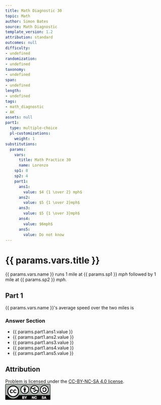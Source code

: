 ```yaml
---
title: Math Diagnostic 30
topic: Math
author: Simon Bates
source: Math Diagnostic
template_version: 1.2
attribution: standard
outcomes: null
difficulty:
- undefined
randomization:
- undefined
taxonomy:
- undefined
span:
- undefined
length:
- undefined
tags:
- math_diagnostic
- AK
assets: null
part1:
  type: multiple-choice
  pl-customizations:
    weight: 1
substitutions:
  params:
    vars:
      title: Math Practice 30
      name: Lorenzo
    sp1: 8
    sp2: 4
    part1:
      ans1:
        value: $4 {1 \over 2} mph$
      ans2:
        value: $5 {1 \over 2}mph$
      ans3:
        value: $5 {1 \over 3}mph$
      ans4:
        value: $6mph$
      ans5:
        value: Do not know
---
```

# {{ params.vars.title }}
{{ params.vars.name }} runs 1 mile at {{ params.sp1 }} $mph$ followed by 1 mile at {{ params.sp2 }} $mph$.

## Part 1

{{ params.vars.name }}'s average speed over the two miles is

### Answer Section

- {{ params.part1.ans1.value }}
- {{ params.part1.ans2.value }}
- {{ params.part1.ans3.value }}
- {{ params.part1.ans4.value }}
- {{ params.part1.ans5.value }}

## Attribution

Problem is licensed under the [CC-BY-NC-SA 4.0 license](https://creativecommons.org/licenses/by-nc-sa/4.0/).<br> ![The Creative Commons 4.0 license requiring attribution-BY, non-commercial-NC, and share-alike-SA license.](https://raw.githubusercontent.com/firasm/bits/master/by-nc-sa.png)
